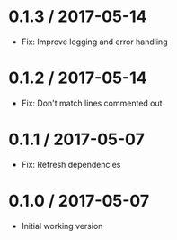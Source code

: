 # 0.1.3 / 2017-05-14

  * Fix: Improve logging and error handling

# 0.1.2 / 2017-05-14

  * Fix: Don't match lines commented out

# 0.1.1 / 2017-05-07

  * Fix: Refresh dependencies

# 0.1.0 / 2017-05-07

  * Initial working version